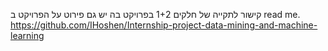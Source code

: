 קישור לתקייה של חלקים 1+2 בפרויקט בה יש גם פירוט על הפרויקט ב read me.
https://github.com/IHoshen/Internship-project-data-mining-and-machine-learning
